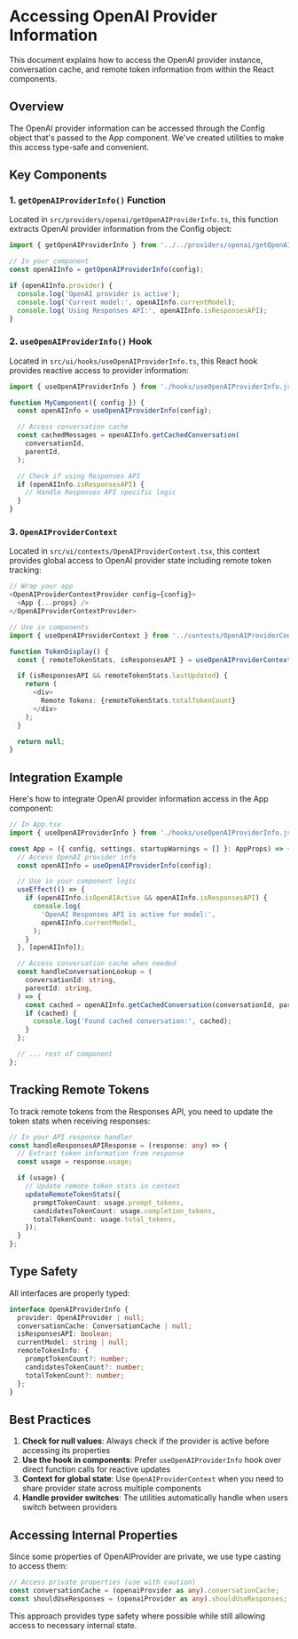 # Accessing OpenAI Provider Information

This document explains how to access the OpenAI provider instance, conversation cache, and remote token information from within the React components.

## Overview

The OpenAI provider information can be accessed through the Config object that's passed to the App component. We've created utilities to make this access type-safe and convenient.

## Key Components

### 1. `getOpenAIProviderInfo()` Function

Located in `src/providers/openai/getOpenAIProviderInfo.ts`, this function extracts OpenAI provider information from the Config object:

```typescript
import { getOpenAIProviderInfo } from '../../providers/openai/getOpenAIProviderInfo.js';

// In your component
const openAIInfo = getOpenAIProviderInfo(config);

if (openAIInfo.provider) {
  console.log('OpenAI provider is active');
  console.log('Current model:', openAIInfo.currentModel);
  console.log('Using Responses API:', openAIInfo.isResponsesAPI);
}
```

### 2. `useOpenAIProviderInfo()` Hook

Located in `src/ui/hooks/useOpenAIProviderInfo.ts`, this React hook provides reactive access to provider information:

```typescript
import { useOpenAIProviderInfo } from './hooks/useOpenAIProviderInfo.js';

function MyComponent({ config }) {
  const openAIInfo = useOpenAIProviderInfo(config);

  // Access conversation cache
  const cachedMessages = openAIInfo.getCachedConversation(
    conversationId,
    parentId,
  );

  // Check if using Responses API
  if (openAIInfo.isResponsesAPI) {
    // Handle Responses API specific logic
  }
}
```

### 3. `OpenAIProviderContext`

Located in `src/ui/contexts/OpenAIProviderContext.tsx`, this context provides global access to OpenAI provider state including remote token tracking:

```typescript
// Wrap your app
<OpenAIProviderContextProvider config={config}>
  <App {...props} />
</OpenAIProviderContextProvider>

// Use in components
import { useOpenAIProviderContext } from '../contexts/OpenAIProviderContext.js';

function TokenDisplay() {
  const { remoteTokenStats, isResponsesAPI } = useOpenAIProviderContext();

  if (isResponsesAPI && remoteTokenStats.lastUpdated) {
    return (
      <div>
        Remote Tokens: {remoteTokenStats.totalTokenCount}
      </div>
    );
  }

  return null;
}
```

## Integration Example

Here's how to integrate OpenAI provider information access in the App component:

```typescript
// In App.tsx
import { useOpenAIProviderInfo } from './hooks/useOpenAIProviderInfo.js';

const App = ({ config, settings, startupWarnings = [] }: AppProps) => {
  // Access OpenAI provider info
  const openAIInfo = useOpenAIProviderInfo(config);

  // Use in your component logic
  useEffect(() => {
    if (openAIInfo.isOpenAIActive && openAIInfo.isResponsesAPI) {
      console.log(
        'OpenAI Responses API is active for model:',
        openAIInfo.currentModel,
      );
    }
  }, [openAIInfo]);

  // Access conversation cache when needed
  const handleConversationLookup = (
    conversationId: string,
    parentId: string,
  ) => {
    const cached = openAIInfo.getCachedConversation(conversationId, parentId);
    if (cached) {
      console.log('Found cached conversation:', cached);
    }
  };

  // ... rest of component
};
```

## Tracking Remote Tokens

To track remote tokens from the Responses API, you need to update the token stats when receiving responses:

```typescript
// In your API response handler
const handleResponsesAPIResponse = (response: any) => {
  // Extract token information from response
  const usage = response.usage;

  if (usage) {
    // Update remote token stats in context
    updateRemoteTokenStats({
      promptTokenCount: usage.prompt_tokens,
      candidatesTokenCount: usage.completion_tokens,
      totalTokenCount: usage.total_tokens,
    });
  }
};
```

## Type Safety

All interfaces are properly typed:

```typescript
interface OpenAIProviderInfo {
  provider: OpenAIProvider | null;
  conversationCache: ConversationCache | null;
  isResponsesAPI: boolean;
  currentModel: string | null;
  remoteTokenInfo: {
    promptTokenCount?: number;
    candidatesTokenCount?: number;
    totalTokenCount?: number;
  };
}
```

## Best Practices

1. **Check for null values**: Always check if the provider is active before accessing its properties
2. **Use the hook in components**: Prefer `useOpenAIProviderInfo` hook over direct function calls for reactive updates
3. **Context for global state**: Use `OpenAIProviderContext` when you need to share provider state across multiple components
4. **Handle provider switches**: The utilities automatically handle when users switch between providers

## Accessing Internal Properties

Since some properties of OpenAIProvider are private, we use type casting to access them:

```typescript
// Access private properties (use with caution)
const conversationCache = (openaiProvider as any).conversationCache;
const shouldUseResponses = (openaiProvider as any).shouldUseResponses;
```

This approach provides type safety where possible while still allowing access to necessary internal state.
